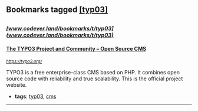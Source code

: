 ## Bookmarks tagged [[typ03]](https://www.codever.land/search?q=[typ03])

_<sup><sup>[www.codever.land/bookmarks/t/typ03](www.codever.land/bookmarks/t/typ03)</sup></sup>_
---
#### [The TYPO3 Project and Community – Open Source CMS](https://typo3.org/)
_<sup>https://typo3.org/</sup>_

TYPO3 is a free enterprise-class CMS based on PHP. It combines open source code with reliability and true scalability. This is the official project website.
* **tags**: [typ03](../tagged/typ03.md), [cms](../tagged/cms.md)
---
